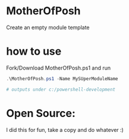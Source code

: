 # MotherOfPosh
Create an empty module template

# how to use
Fork/Download MotherOfPosh.ps1 and run
```powershell
.\MotherOfPosh.ps1 -Name MySUperModuleName

# outputs under c:/powershell-development
```

# Open Source:
I did this for fun, take a copy and do whatever :)
